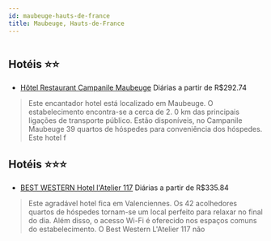 ```yaml
---
id: maubeuge-hauts-de-france
title: Maubeuge, Hauts-de-France
---
```


<center><img src="http://photos.hotelbeds.com/giata/19/199359/199359a_hb_a_001.jpg" alt="" /></center>


## Hotéis ⭐️⭐️

-    [Hôtel Restaurant Campanile Maubeuge](https://www.hurb.com/aud/https://www.hurb.com/hoteis/maubeuge/hotel-restaurant-campanile-maubeuge-JNP-JP078638?cmp=18055) Diárias a partir de R$292.74
   > Este encantador hotel está localizado em Maubeuge. O estabelecimento encontra-se a cerca de 2. 0 km das principais ligações de transporte público. Estão disponíveis, no Campanile Maubeuge 39 quartos de hóspedes para conveniência dos hóspedes. Este hotel f

## Hotéis ⭐️⭐️⭐️

-    [BEST WESTERN Hotel l'Atelier 117](https://www.hurb.com/aud/https://www.hurb.com/hoteis/maubeuge/best-western-hotel-l-atelier-117-JNP-JP290409?cmp=18055) Diárias a partir de R$335.84
   > Este agradável hotel fica em Valenciennes. Os 42 acolhedores quartos de hóspedes tornam-se um local perfeito para relaxar no final do dia. Além disso, o acesso Wi-Fi é oferecido nos espaços comuns do estabelecimento. O Best Western L&apos;Atelier 117 não 
